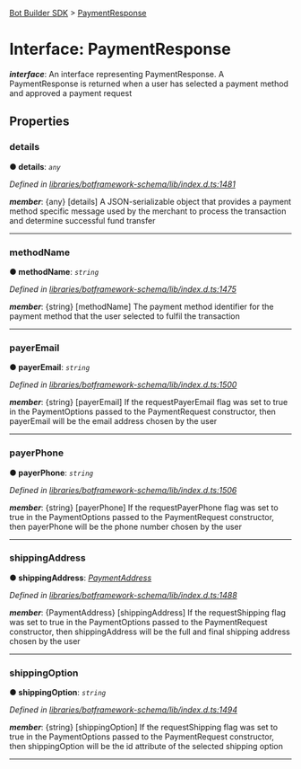 [Bot Builder SDK](../README.md) > [PaymentResponse](../interfaces/botbuilder.paymentresponse.md)



# Interface: PaymentResponse

*__interface__*: An interface representing PaymentResponse. A PaymentResponse is returned when a user has selected a payment method and approved a payment request



## Properties
<a id="details"></a>

###  details

**●  details**:  *`any`* 

*Defined in [libraries/botframework-schema/lib/index.d.ts:1481](https://github.com/Microsoft/botbuilder-js/blob/f596b7c/libraries/botframework-schema/lib/index.d.ts#L1481)*


*__member__*: {any} [details] A JSON-serializable object that provides a payment method specific message used by the merchant to process the transaction and determine successful fund transfer





___

<a id="methodname"></a>

###  methodName

**●  methodName**:  *`string`* 

*Defined in [libraries/botframework-schema/lib/index.d.ts:1475](https://github.com/Microsoft/botbuilder-js/blob/f596b7c/libraries/botframework-schema/lib/index.d.ts#L1475)*


*__member__*: {string} [methodName] The payment method identifier for the payment method that the user selected to fulfil the transaction





___

<a id="payeremail"></a>

###  payerEmail

**●  payerEmail**:  *`string`* 

*Defined in [libraries/botframework-schema/lib/index.d.ts:1500](https://github.com/Microsoft/botbuilder-js/blob/f596b7c/libraries/botframework-schema/lib/index.d.ts#L1500)*


*__member__*: {string} [payerEmail] If the requestPayerEmail flag was set to true in the PaymentOptions passed to the PaymentRequest constructor, then payerEmail will be the email address chosen by the user





___

<a id="payerphone"></a>

###  payerPhone

**●  payerPhone**:  *`string`* 

*Defined in [libraries/botframework-schema/lib/index.d.ts:1506](https://github.com/Microsoft/botbuilder-js/blob/f596b7c/libraries/botframework-schema/lib/index.d.ts#L1506)*


*__member__*: {string} [payerPhone] If the requestPayerPhone flag was set to true in the PaymentOptions passed to the PaymentRequest constructor, then payerPhone will be the phone number chosen by the user





___

<a id="shippingaddress"></a>

###  shippingAddress

**●  shippingAddress**:  *[PaymentAddress](botbuilder.paymentaddress.md)* 

*Defined in [libraries/botframework-schema/lib/index.d.ts:1488](https://github.com/Microsoft/botbuilder-js/blob/f596b7c/libraries/botframework-schema/lib/index.d.ts#L1488)*


*__member__*: {PaymentAddress} [shippingAddress] If the requestShipping flag was set to true in the PaymentOptions passed to the PaymentRequest constructor, then shippingAddress will be the full and final shipping address chosen by the user





___

<a id="shippingoption"></a>

###  shippingOption

**●  shippingOption**:  *`string`* 

*Defined in [libraries/botframework-schema/lib/index.d.ts:1494](https://github.com/Microsoft/botbuilder-js/blob/f596b7c/libraries/botframework-schema/lib/index.d.ts#L1494)*


*__member__*: {string} [shippingOption] If the requestShipping flag was set to true in the PaymentOptions passed to the PaymentRequest constructor, then shippingOption will be the id attribute of the selected shipping option





___



